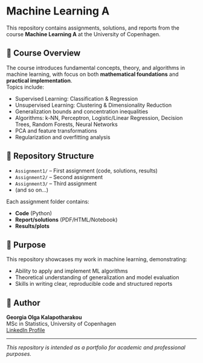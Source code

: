 # Machine Learning A

This repository contains assignments, solutions, and reports from the course **Machine Learning A** at the University of Copenhagen.

## 📘 Course Overview
The course introduces fundamental concepts, theory, and algorithms in machine learning, with focus on both **mathematical foundations** and **practical implementation**.  
Topics include:
- Supervised Learning: Classification & Regression
- Unsupervised Learning: Clustering & Dimensionality Reduction
- Generalization bounds and concentration inequalities
- Algorithms: k-NN, Perceptron, Logistic/Linear Regression, Decision Trees, Random Forests, Neural Networks
- PCA and feature transformations
- Regularization and overfitting analysis

## 📂 Repository Structure
- `Assignment1/` – First assignment (code, solutions, results)
- `Assignment2/` – Second assignment
- `Assignment3/` – Third assignment
- (and so on...)

Each assignment folder contains:
- **Code** (Python)
- **Report/solutions** (PDF/HTML/Notebook)
- **Results/plots**

## 🎯 Purpose
This repository showcases my work in machine learning, demonstrating:
- Ability to apply and implement ML algorithms
- Theoretical understanding of generalization and model evaluation
- Skills in writing clear, reproducible code and structured reports

## 📌 Author
**Georgia Olga Kalapotharakou**  
MSc in Statistics, University of Copenhagen  
[LinkedIn Profile](https://www.linkedin.com/in/georgiakalap)

---
_This repository is intended as a portfolio for academic and professional purposes._
